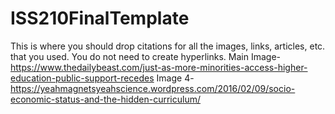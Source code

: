# ISS210FinalTemplate
This is where you should drop citations for all the images, links, articles, etc. that you used. You do not need to create hyperlinks.
Main Image-https://www.thedailybeast.com/just-as-more-minorities-access-higher-education-public-support-recedes
Image 4-https://yeahmagnetsyeahscience.wordpress.com/2016/02/09/socio-economic-status-and-the-hidden-curriculum/
